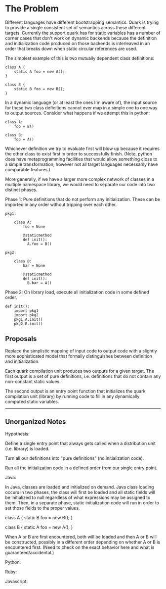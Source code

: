 The Problem
===========

Different languages have different bootstrapping semantics. Quark is
trying to provide a single consistent set of semantics across these
different targets. Currently the support quark has for static
variables has a number of corner cases that don't work on dynamic
backends because the definition and initialization code produced on
those backends is interleaved in an order that breaks down when static
circular references are used.

The simplest example of this is two mutually dependent class
definitions:

    class A {
        static A foo = new A();
    }

    class B {
        static B foo = new B();
    } 

In a dynamic language (or at least the ones I'm aware of), the input
source for these two class definitions cannot ever map in a simple one
to one way to output sources. Consider what happens if we attempt this
in python:

    class A:
        foo = B()

    class B:
        foo = A()

Whichever definition we try to evaluate first will blow up because it
requires the other class to exist first in order to successfully
finish. (Note, python does have metaprogramming facilities that would
allow something close to a simple transformation, however not all
target languages necessarily have comparable features.)

More generally, if we have a larger more complex network of classes in
a multiple namespace library, we would need to separate our code into
two distinct phases.

  Phase 1: Pure definitions that do not perform any
           initialization. These can be imported in any order without
           tripping over each other.

    pkg1:

        class A:
            foo = None

            @staticmethod
            def init():
              A.foo = B()

    pkg2:

        class B:
            bar = None

            @staticmethod
            def init():
              B.bar = A()

  Phase 2: On library load, execute all initialization code in some
           defined order.

    def init():
        import pkg1
        import pkg2
        pkg1.A.init()
        pkg2.B.init()

Proposals
---------

Replace the simplistic mapping of input code to output code with a
slightly more sophisticated model that formally distinguishes between
definition and initialization.

Each quark compilation unit produces two outputs for a given
target. The first output is a set of pure definitions,
i.e. definitions that do not contain any non-constant static values.

The second output is an entry point function that initializes the
quark compilation unit (library) by running code to fill in any
dynamically computed static variables.

-----------

Unorganized Notes
-----------------

Hypothesis:

  Define a single entry point that always gets called when a
  distribution unit (i.e. library) is loaded.

  Turn all our definitions into "pure definitions" (no initialization
  code).

  Run all the initialization code in a defined order from our single
  entry point.




Java:

  In Java, classes are loaded and initialized on demand. Java class
  loading occurs in two phases, the class will first be loaded and all
  static fields will be initialized to null regardless of what
  expressions may be assigned to them. Then, in a separate phase,
  static initialization code will run in order to set those fields to
  the proper values.

  class A {
      static B foo = new B();
  }

  class B {
      static A foo = new A();
  }

  When A or B are first encountered, both will be loaded and then A or
  B will be constructed, possibly in a different order depending on
  whether A or B is encountered first. (Need to check on the exact
  behavior here and what is guaranteed/accidental.)

Python:

Ruby:

Javascript:

  
